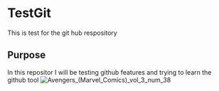 # TestGit
This is test for the git hub respository

## Purpose
In this repositor I will be testing github features and trying to learn the github tool
![Avengers_(Marvel_Comics)_vol_3_num_38](https://user-images.githubusercontent.com/20939830/187093529-02252228-a873-4e0b-909d-d286a0081d1d.jpeg)
